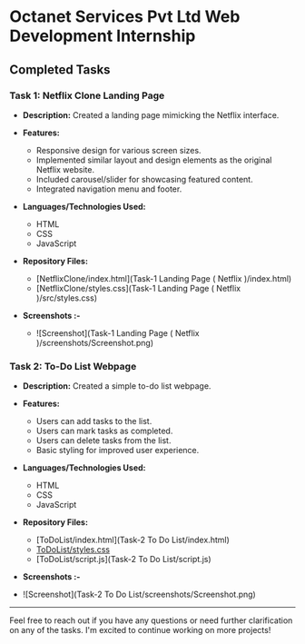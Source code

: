 # Octanet Services Pvt Ltd Web Development Internship

## Completed Tasks

### Task 1: Netflix Clone Landing Page
- **Description:** Created a landing page mimicking the Netflix interface.
- **Features:**
  - Responsive design for various screen sizes.
  - Implemented similar layout and design elements as the original Netflix website.
  - Included carousel/slider for showcasing featured content.
  - Integrated navigation menu and footer.
- **Languages/Technologies Used:**
  - HTML
  - CSS
  - JavaScript
- **Repository Files:**
  - [NetflixClone/index.html](Task-1 Landing Page ( Netflix )/index.html)
  - [NetflixClone/styles.css](Task-1 Landing Page ( Netflix )/src/styles.css)

- **Screenshots :-**
  - ![Screenshot](Task-1 Landing Page ( Netflix )/screenshots/Screenshot.png)
 
### Task 2: To-Do List Webpage
- **Description:** Created a simple to-do list webpage.
- **Features:**
  - Users can add tasks to the list.
  - Users can mark tasks as completed.
  - Users can delete tasks from the list.
  - Basic styling for improved user experience.
- **Languages/Technologies Used:**
  - HTML
  - CSS
  - JavaScript
- **Repository Files:**
  - [ToDoList/index.html](Task-2 To Do List/index.html)
  - [ToDoList/styles.css]([ToDoList/styles.css](https://github.com/Saurabh-Helwade/OCTANET_APRIL/blob/1807e6de243315816277ca2f8c4607b8c6c4960d/Task-2%20To%20Do%20List/styles.css))
  - [ToDoList/script.js](Task-2 To Do List/script.js)

 - **Screenshots :-**
  - ![Screenshot](Task-2 To Do List/screenshots/Screenshot.png)

---

Feel free to reach out if you have any questions or need further clarification on any of the tasks. I'm excited to continue working on more projects!
